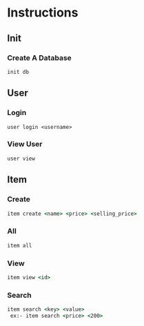 # Instructions

## Init

### Create A Database

```
init db
```
## User

### Login

```
user login <username>
```

### View User

```
user view
```

## Item

### Create

```cmd
item create <name> <price> <selling_price>
```
### All

```cmd
item all
```

### View

```cmd
item view <id>
```
### Search

```cmd
item search <key> <value>
 ex:- item search <price> <200>
```
